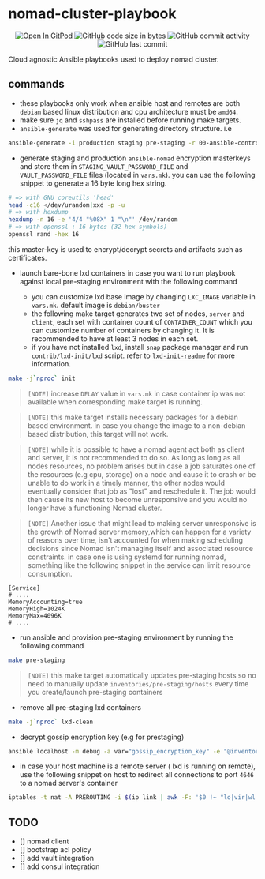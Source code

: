 # nomad-cluster-playbook

<p align="center">
  <a href="https://gitpod.io#https://github.com/da-moon/nginx-lua">
    <img src="https://img.shields.io/badge/open%20in-gitpod-blue?logo=gitpod" alt="Open In GitPod">
  </a>
  <img src="https://img.shields.io/github/languages/code-size/da-moon/nginx-lua" alt="GitHub code size in bytes">
  <img src="https://img.shields.io/github/commit-activity/w/da-moon/nginx-lua" alt="GitHub commit activity">
  <img src="https://img.shields.io/github/last-commit/da-moon/nginx-lua/master" alt="GitHub last commit">
</p>

Cloud agnostic Ansible playbooks used to deploy nomad cluster.

## commands

- these playbooks only work when ansible host and remotes are both `debian` based linux distribution and cpu architecture must be `amd64`.
- make sure `jq` and `sshpass` are installed before running make targets.
- `ansible-generate` was used for generating directory structure. i.e

```bash
ansible-generate -i production staging pre-staging -r 00-ansible-controller -p . -a
```

- generate staging and production `ansible-nomad` encryption masterkeys and store them in `STAGING_VAULT_PASSWORD_FILE` and `VAULT_PASSWORD_FILE` files (located in `vars.mk`). you can use the following snippet to generate a 16 byte long hex string.

```bash
# => with GNU coreutils 'head'
head -c16 </dev/urandom|xxd -p -u
# => with hexdump
hexdump -n 16 -e '4/4 "%08X" 1 "\n"' /dev/random
# => with openssl : 16 bytes (32 hex symbols)
openssl rand -hex 16
```

this master-key is used to encrypt/decrypt secrets and artifacts such as certificates.

- launch bare-bone lxd containers in case you want to run playbook against local pre-staging environment with the following command

  - you can customize lxd base image by changing `LXC_IMAGE` variable in `vars.mk`. default image is `debian/buster`
  - the following make target generates two set of nodes, `server` and `client`, each set with container count of `CONTAINER_COUNT` which you can customize number of containers by changing it. It is recommended to have at least 3 nodes in each set.
  - if you have not installed `lxd`, install `snap` package manager and run `contrib/lxd-init/lxd` script. refer to [`lxd-init-readme`](contrib/lxd-init/README) for more information.

```bash
make -j`nproc` init
```

> `[NOTE]` increase `DELAY` value in `vars.mk` in case container ip was not available when corresponding make target is running.

> `[NOTE]` this make target installs necessary packages for a debian based environment. in case you change the image to a non-debian based distribution, this target will not work.

> `[NOTE]` while it is possible to have a nomad agent act both as client and server, it is not recommended to do so. As long as long as all nodes resources, no problem arises but in case a job saturates one of the resources (e.g cpu, storage) on a node and cause it to crash or be unable to do work in a timely manner, the other nodes would eventually consider that job as "lost" and reschedule it. The job would then cause its new host to become unresponsive and you would no longer have a functioning Nomad cluster.

> `[NOTE]` Another issue that might lead to making server unresponsive is the growth of Nomad server memory,which can happen for a variety of reasons over time, isn't accounted for when making scheduling decisions since Nomad isn't managing itself and associated resource constraints. in case one is using systemd for running nomad, something like the following snippet in the service can limit resource consumption.

```service
[Service]
# ....
MemoryAccounting=true
MemoryHigh=1024K
MemoryMax=4096K
# ....
```

- run ansible and provision pre-staging environment by running the following command

```bash
make pre-staging
```

> `[NOTE]` this make target automatically updates pre-staging hosts so no need to manually update `inventories/pre-staging/hosts` every time you create/launch pre-staging containers
  
- remove all pre-staging lxd containers

```bash
make -j`nproc` lxd-clean
```

- decrypt gossip encryption key (e.g for prestaging)

```bash
ansible localhost -m debug -a var="gossip_encryption_key" -e "@inventories/pre-staging/group_vars/gossip_encryption_key.yml" --vault-password-file ~/.vault_pass.txt
```

- in case your host machine is a remote server ( lxd is running on remote), use the following snippet on host to redirect all connections to port `4646` to a nomad server's container

```bash
iptables -t nat -A PREROUTING -i $(ip link | awk -F: '$0 !~ "lo|vir|wl|lxd|docker|^[^0-9]"{print $2;getline}') -p tcp --dport 4646 -j DNAT --to "$(lxc list --format json | jq -r '.[] | select((.name | contains ("server")) and (.status=="Running")).state.network.eth0.addresses|.[] | select(.family=="inet").address' | head -n 1):4646"
```

## TODO

- [] nomad client
- [] bootstrap acl policy
- [] add vault integration
- [] add consul integration
